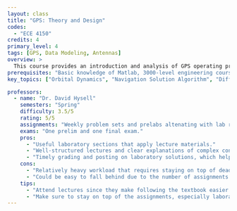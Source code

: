 ```yaml
---
layout: class
title: "GPS: Theory and Design"
codes:
  - "ECE 4150"
credits: 4
primary_level: 4
tags: [GPS, Data Modeling, Antennas]
overview: >
  This course provides an introduction and analysis of GPS operating principles. Its topics include GPS satellite orbital dynamics, navigation data modeling, position/navigation/timing solution algorithm, receiver and antenna characteristics, analysis of error and accuracy, and differential GPS. The course consists of lectures and labs, with an asynchronous lab section. Assignments include both analytical problems and Matlab prelaboratory exercises.
prerequisites: "Basic knowledge of Matlab, 3000-level engineering course with advanced math content (e.g., ECE 3030 or MAE 3260)"
key_topics: ["Orbital Dynamics", "Navigation Solution Algorithm", "Differential GPS"]

professors:
  - name: "Dr. David Hysell"
    semesters: "Spring"
    difficulty: 3.5/5
    rating: 5/5
    assignments: "Weekly problem sets and prelabs altenating with lab reports."
    exams: "One prelim and one final exam."
    pros:
      - "Useful laboratory sections that apply lecture materials."
      - "Well-structured lectures and clear explanations of complex concepts that follow the textbook."
      - "Timely grading and posting on laboratory solutions, which helps with the following labs."
    cons:
      - "Relatively heavy workload that requires staying on top of deadlines."
      - "Could be easy to fall behind due to the number of assignments."
    tips:
      - "Attend lectures since they make following the textbook easier."
      - "Make sure to stay on top of the assignments, especially laboratory preparation."
---
```

